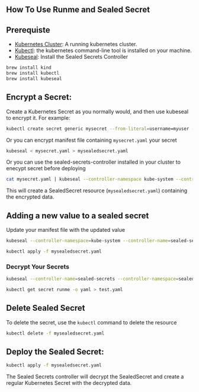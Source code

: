 ## How To Use Runme and Sealed Secret

## Prerequiste

* [Kubernetes Cluster](https://kind.sigs.k8s.io/docs/user/quick-start/): A running kubernetes cluster.
* [Kubectl](https://kubernetes.io/docs/tasks/tools/): the kubernetes command-line tool is installed on your machine.
* [Kubeseal](https://archive.eksworkshop.com/beginner/200_secrets/installing-sealed-secrets/): Install the Sealed Secrets Controller

```sh {"name":"Prerequiste"}
brew install kind
brew install kubectl 
brew install kubeseal
```

## Encrypt a Secret:

Create a Kubernetes Secret as you normally would, and then use kubeseal to encrypt it. For example:

```sh {"name":"Encrypt-generic-secret"}
kubectl create secret generic mysecret --from-literal=username=myuser --from-literal=password=mypassword --dry-run=client -o yaml | kubeseal > mysealedsecret.yaml
```

Or you can encrypt manifest file containing `mysecret.yaml` your secret

```sh {"name":"Encrypt-secret-file"}
kubeseal < mysecret.yaml > mysealedsecret.yaml
```

Or you can use the sealed-secrets-controller installed in your cluster to enecypt secret before deploying

```sh {"name":"encrypt-controller "}
cat mysecret.yaml | kubeseal --controller-namespace kube-system --controller-name sealed-secrets-controller --format yaml > mysealedsecret.yaml
```

This will create a SealedSecret resource (`mysealedsecret.yaml`) containing the encrypted data.

## Adding a new value to a sealed secret

Update your manifest file with the updated value

```sh {"name":"update-secret"}
kubeseal --controller-namespace=kube-system --controller-name=sealed-secrets-controller < new_secret.yaml > mysealedsecret.yaml
```

```sh {"name":"deploy-secret"}
kubectl apply -f mysealedsecret.yaml
```

### Decrypt Your Secrets

```sh {"name":"decrypt-sealedsecret-controller"}
kubeseal --controller-name=sealed-secrets --controller-namespace=sealed-secrets < mysealedsecret.yaml --recovery-unseal --recovery-private-key sealed-secrets-key.yaml -o yaml
```

```sh {"name":"decrypt-cluster "}
kubectl get secret runme -o yaml > test.yaml
```

## Delete Sealed Secret

To delete the secret, use the `kubectl` command to delete the resource

```sh {"name":"delete-sealed-secrets"}
kubectl delete -f mysealedsecret.yaml
```

## Deploy the Sealed Secret:

```sh {"name":"deploy-secrets"}
kubectl apply -f mysealedsecret.yaml
```

The Sealed Secrets controller will decrypt the SealedSecret and create a regular Kubernetes Secret with the decrypted data.